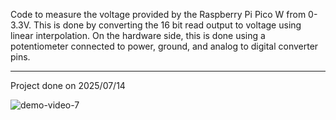 Code to measure the voltage provided by the Raspberry Pi Pico W from 0-3.3V. This is done by converting the 16 bit read output to voltage using linear interpolation. 
On the hardware side, this is done using a potentiometer connected to power, ground, and analog to digital converter pins.

---

Project done on 2025/07/14

![demo-video-7](https://github.com/user-attachments/assets/99050348-b35b-4f26-af19-146c21d92bfd)
